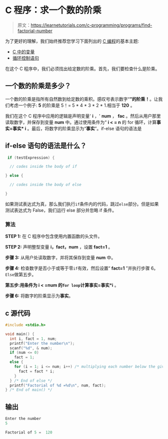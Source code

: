 # C 程序：求一个数的阶乘

> 原文：<https://learnetutorials.com/c-programming/programs/find-factorial-number>

为了更好的理解，我们始终推荐您学习下面列出的 [C 编程](../ "C programming")的基本主题:

*   [C 中的变量](../../c-programming/variables)
*   [循环控制语句](../../c-programming/loop-control-statements)

在这个 C 程序中，我们必须找出给定数的阶乘。首先，我们要检查什么是阶乘。

## 一个数的阶乘是多少？

一个数的阶乘是指所有自然数到给定数的乘积。感叹号表示数字“**”的阶乘！**。让我们考虑一个例子: **5** 的阶乘是 5！= 5 * 4 * 3 * 2 * 1.相当于 **120** 。

我们在这个 C 程序中应用的逻辑是声明变量' **i** ，' **num** ， **fac** 。然后从用户那里读取数字，并保存到变量 **num** 中。通过使用条件为“ **i < = n** 的 for 循环，计算**事实=事实* i** 。最后，将数字的阶乘显示为“**事实**”。if-else 语句的语法是

## if-else 语句的语法是什么？

```c
 if (testExpression) {

  // codes inside the body of if

} else {

  // codes inside the body of else

} 

```

如果测试表达式为真，那么我们执行`if`条件内的代码，跳过`else`部分。但是如果测试表达式为 False，我们运行 else 部分并忽略 if 条件。

### 算法

**STEP 1:** 在 C 程序中包含使用内置函数的头文件。

**STEP 2:** 声明整型变量 **i，fact，num** ，设置 **fact=1** 。

**步骤 3:** 从用户处读取数字，并将其保存到变量 **num** 中。

**步骤 4:** 检查数字是否小于或等于零`if`有效，然后设置“ **fact=1** ”并执行步骤 6。`Else`做第五步。

**第五步:**用条件为 **i < =num** 的`for loop`计算**事实=事实*i** 。

**步骤 6:** 将数字的阶乘显示为**事实**。

## c 源代码

```c
#include <stdio.h>

void main() {
  int i, fact = 1, num;
  printf("Enter the number\n");
  scanf("%d", & num);
  if (num <= 0)
    fact = 1;
  else {
    for (i = 1; i <= num; i++) /* multiplying each number below the given number to get the factorial */ {
      fact = fact * i;
    }
  } /* End of else */
  printf("Factorial of %d =%d\n", num, fact);
} /* End of main() */

```

## 输出

```c
Enter the number
5

Factorial of 5 =  120 
```